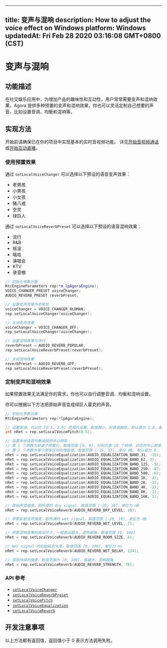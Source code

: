 
---
title: 变声与混响
description: How to adjust the voice effect on Windows
platform: Windows
updatedAt: Fri Feb 28 2020 03:16:08 GMT+0800 (CST)
---
# 变声与混响
## 功能描述

在社交娱乐应用中，为增加产品的趣味性和互动性，用户常常需要变声和混响效果。Agora 提供多种预置的变声和混响效果，你也可以灵活定制自己想要的声音，比如设置音调、均衡和混响等。

## 实现方法

开始前请确保已在你的项目中实现基本的实时音视频功能。 详见[开始音视频通话](../../cn/Audio%20Broadcast/start_call_windows.md)或[开始互动直播](../../cn/Audio%20Broadcast/start_live_windows.md)。

### 使用预置效果

通过 `setLocalVoiceChanger` 可以选择以下预设的语音变声效果：

- 老男孩
- 小男孩
- 小女孩
- 猪八戒
- 空灵
- 绿巨人

通过 `setLocalVoiceReverbPreset` 可以选择以下预设的语音混响效果：

- 流行
- R&B
- 摇滚
- 嘻哈
- 演唱会
- KTV
- 录音棚

```c++
// 初始化参数对象
RtcEngineParameters rep(*m_lpAgoraEngine);
VOICE_CHANGER_PRESET voiceChanger;
AUDIO_REVERB_PRESET reverbPreset;

// 设置变声效果为老男孩
voiceChanger = VOICE_CHANGER_OLDMAN;
rep.setLocalVoiceChanger(voiceChanger);

// 关闭变声效果
voiceChanger = VOICE_CHANGER_OFF;
rep.setLocalVoiceChanger(voiceChanger);

// 设置混响效果为流行
reverbPreset = AUDIO_REVERB_POPULAR;
rep.setLocalVoiceReverbPreset(reverbPreset);

// 关闭混响效果
reverbPreset = AUDIO_REVERB_OFF;
rep.setLocalVoiceReverbPreset(reverbPreset);
```

### 定制变声和混响效果

如果预置效果无法满足你的需求，你也可以自行调整音调、均衡和混响设置。

你可以根据以下方法把原始声音变成绿巨人霍克的声音。

```c++
// 初始化参数对象
RtcEngineParameters rep(*lpAgoraEngine);

// 设置音调。可以在 [0.5, 2.0] 范围内设置。取值越小，则音调越低。默认值为 1.0，表示不需要修改音调。
int nRet = rep.setLocalVoicePitch(0.5);

// 设置本地语音均衡波段的中心频率
// 第 1 个参数为频谱子带索引，取值范围 [0, 9]，分别代表 10 个频带，对应的中心频率是 [31, 62, 125, 250, 500, 1k, 2k, 4k, 8k, 16k] Hz
// 第 2 个参数为每个频率区间的增益值，取值范围 [-15, 15]，单位 dB, 默认值为 0
nRet = rep.setLocalVoiceEqualization(AUDIO_EQUALIZATION_BAND_31, -15);
nRet = rep.setLocalVoiceEqualization(AUDIO_EQUALIZATION_BAND_62, 3);
nRet = rep.setLocalVoiceEqualization(AUDIO_EQUALIZATION_BAND_125, -9);
nRet = rep.setLocalVoiceEqualization(AUDIO_EQUALIZATION_BAND_250, -8);
nRet = rep.setLocalVoiceEqualization(AUDIO_EQUALIZATION_BAND_500, -6);
nRet = rep.setLocalVoiceEqualization(AUDIO_EQUALIZATION_BAND_1K, -4);
nRet = rep.setLocalVoiceEqualization(AUDIO_EQUALIZATION_BAND_2K, -3);
nRet = rep.setLocalVoiceEqualization(AUDIO_EQUALIZATION_BAND_4K, -2);
nRet = rep.setLocalVoiceEqualization(AUDIO_EQUALIZATION_BAND_8K, -1);
nRet = rep.setLocalVoiceEqualization(AUDIO_EQUALIZATION_BAND_16K, 1);

// 原始声音强度，即所谓的 dry signal，取值范围 [-20, 10]，单位为 dB
nRet = rep.setLocalVoiceReverb(AUDIO_REVERB_DRY_LEVEL, 10);

// 早期反射信号强度，即所谓的 wet signal，取值范围 [-20, 10]，单位为 dB
nRet = rep.setLocalVoiceReverb(AUDIO_REVERB_WET_LEVEL, 7);

// 所需混响效果的房间尺寸，一般房间越大，混响越强，取值范围 [0, 100]
nRet = rep.setLocalVoiceReverb(AUDIO_REVERB_ROOM_SIZE, 6);

// Wet signal 的初始延迟长度，取值范围 [0, 200]，单位为 ms
nRet = rep.setLocalVoiceReverb(AUDIO_REVERB_WET_DELAY, 124);

// 混响持续的强度，取值范围为 [0, 100]，值越大，混响越强
nRet = rep.setLocalVoiceReverb(AUDIO_REVERB_STRENGTH, 78);
```

### API 参考

- [`setLocalVoiceChanger`](https://docs.agora.io/cn/Audio%20Broadcast/API%20Reference/cpp/classagora_1_1rtc_1_1_i_rtc_engine.html#a99dc3d74202422436d40f6d7aa6e99dc)
- [`setLocalVoiceReverbPreset`](https://docs.agora.io/cn/Audio%20Broadcast/API%20Reference/cpp/classagora_1_1rtc_1_1_i_rtc_engine.html#a51a429a5a848b2ad591220aa6c24a898)
- [`setLocalVoicePitch`](https://docs.agora.io/cn/Audio%20Broadcast/API%20Reference/cpp/classagora_1_1rtc_1_1_i_rtc_engine.html#a43616f919e0906279dff5648830ce31a)
- [`setLocalVoiceEqualization`](https://docs.agora.io/cn/Audio%20Broadcast/API%20Reference/cpp/classagora_1_1rtc_1_1_i_rtc_engine.html#a8c75994eb06ab26a1704715ec76e0189)
- [`setLocalVoiceReverb`](https://docs.agora.io/cn/Audio%20Broadcast/API%20Reference/cpp/classagora_1_1rtc_1_1_i_rtc_engine.html#a4d1d1309f97f3c430a1aa2d060bb7316)

## 开发注意事项

以上方法都有返回值，返回值小于 0 表示方法调用失败。

